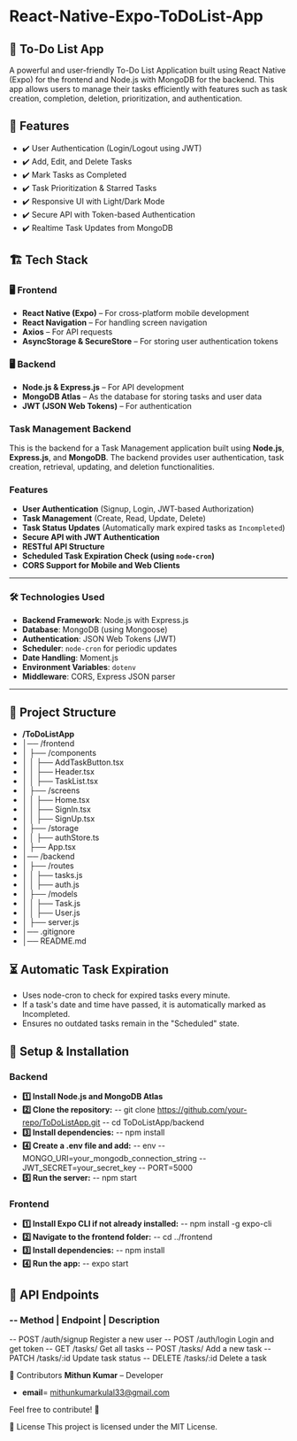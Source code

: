 ﻿# React-Native-Expo-ToDoList-App
## 📌 To-Do List App
A powerful and user-friendly To-Do List Application built using React Native (Expo) for the frontend and Node.js with MongoDB for the backend. This app allows users to manage their tasks efficiently with features such as task creation, completion, deletion, prioritization, and authentication.

## 🚀 Features
- ✔️ User Authentication (Login/Logout using JWT)
- ✔️ Add, Edit, and Delete Tasks
- ✔️ Mark Tasks as Completed
- ✔️ Task Prioritization & Starred Tasks
- ✔️ Responsive UI with Light/Dark Mode
- ✔️ Secure API with Token-based Authentication
- ✔️ Realtime Task Updates from MongoDB

## 🏗️ Tech Stack
### 🖥️ Frontend
- **React Native (Expo)** – For cross-platform mobile development
- **React Navigation** – For handling screen navigation
- **Axios** – For API requests
- **AsyncStorage & SecureStore** – For storing user authentication tokens

### 🖥️ Backend
- **Node.js & Express.js** – For API development
- **MongoDB Atlas** – As the database for storing tasks and user data
- **JWT (JSON Web Tokens)** – For authentication

### Task Management Backend
This is the backend for a Task Management application built using **Node.js**, **Express.js**, and **MongoDB**. The backend provides user authentication, task creation, retrieval, updating, and deletion functionalities.

### Features
- **User Authentication** (Signup, Login, JWT-based Authorization)
- **Task Management** (Create, Read, Update, Delete)
- **Task Status Updates** (Automatically mark expired tasks as `Incompleted`)
- **Secure API with JWT Authentication**
- **RESTful API Structure**
- **Scheduled Task Expiration Check (using `node-cron`)**
- **CORS Support for Mobile and Web Clients**

---

### 🛠️ Technologies Used
- **Backend Framework**: Node.js with Express.js
- **Database**: MongoDB (using Mongoose)
- **Authentication**: JSON Web Tokens (JWT)
- **Scheduler**: `node-cron` for periodic updates
- **Date Handling**: Moment.js
- **Environment Variables**: `dotenv`
- **Middleware**: CORS, Express JSON parser

---

## 📁 Project Structure
- **/ToDoListApp**
- │── /frontend
- │   ├── /components
- │   │   ├── AddTaskButton.tsx
- │   │   ├── Header.tsx
- │   │   ├── TaskList.tsx
- │   ├── /screens
- │   │   ├── Home.tsx
- │   │   ├── SignIn.tsx
- │   │   ├── SignUp.tsx
- │   ├── /storage
- │   │   ├── authStore.ts
- │   ├── App.tsx
- │── /backend
- │   ├── /routes
- │   │   ├── tasks.js
- │   │   ├── auth.js
- │   ├── /models
- │   │   ├── Task.js
- │   │   ├── User.js
- │   ├── server.js
- │── .gitignore
- │── README.md

## ⏳ Automatic Task Expiration
- Uses node-cron to check for expired tasks every minute.
- If a task's date and time have passed, it is automatically marked as Incompleted.
- Ensures no outdated tasks remain in the "Scheduled" state.
  
## 🔧 Setup & Installation
### Backend
- **1️⃣ Install Node.js and MongoDB Atlas**
- **2️⃣ Clone the repository:**
-- git clone https://github.com/your-repo/ToDoListApp.git
-- cd ToDoListApp/backend
- **3️⃣ Install dependencies:**
-- npm install
- **4️⃣ Create a .env file and add:**
-- env
-- MONGO_URI=your_mongodb_connection_string
-- JWT_SECRET=your_secret_key
-- PORT=5000
- **5️⃣ Run the server:**
-- npm start
### Frontend
- **1️⃣ Install Expo CLI if not already installed:**
-- npm install -g expo-cli
- **2️⃣ Navigate to the frontend folder:**
-- cd ../frontend
- **3️⃣ Install dependencies:**
-- npm install
- **4️⃣ Run the app:**
-- expo start
  
## 📌 API Endpoints
### --  Method  |	Endpoint |	Description
--  POST	/auth/signup	Register a new user
--  POST	/auth/login	Login and get token
--  GET	/tasks/	Get all tasks
--  POST	/tasks/	Add a new task
--  PATCH	/tasks/:id	Update task status
--  DELETE	/tasks/:id	Delete a task

🤝 Contributors
**Mithun Kumar** – Developer
- **email**= mithunkumarkulal33@gmail.com

Feel free to contribute! 🚀

📜 License
This project is licensed under the MIT License.
